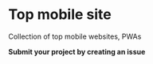# Top mobile site
Collection of top mobile websites, PWAs

**Submit your project by creating an issue**
